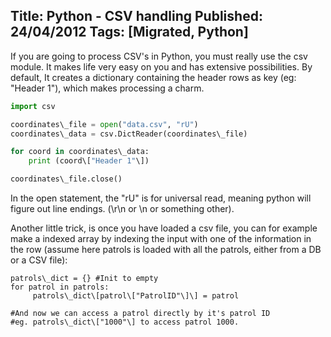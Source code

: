 Title: Python - CSV handling
Published: 24/04/2012
Tags: [Migrated, Python] 
---

If you are going to process CSV's in Python, you must really use the csv module. It makes life very easy on you and has extensive possibilities. By default, It creates a dictionary containing the header rows as key (eg: "Header 1"), which makes processing a charm.
```python
import csv

coordinates\_file = open("data.csv", "rU")
coordinates\_data = csv.DictReader(coordinates\_file)

for coord in coordinates\_data:
    print (coord\["Header 1"\])

coordinates\_file.close()
```
In the open statement, the "rU" is for universal read, meaning python will figure out line endings. (\\r\\n or \\n or something other).

Another little trick, is once you have loaded a csv file, you can for example make a indexed array by indexing the input with one of the information in the row (assume here patrols is loaded with all the patrols, either from a DB or a CSV file):
```
patrols\_dict = {} #Init to empty
for patrol in patrols:
     patrols\_dict\[patrol\["PatrolID"\]\] = patrol

#And now we can access a patrol directly by it's patrol ID
#eg. patrols\_dict\["1000"\] to access patrol 1000.
```